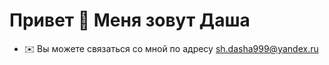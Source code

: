 Привет 👋 Меня зовут Даша
======================

*   ✉️ Вы можете связаться со мной по адресу [sh.dasha999@yandex.ru](mailto:sh.dasha999@yandex.ru)
<!--
**DariSh19/DariSh19** is a ✨ _special_ ✨ repository because its `README.md` (this file) appears on your GitHub profile.

Here are some ideas to get you started:

- 🔭 I’m currently working on ...
- 🌱 I’m currently learning ...
- 👯 I’m looking to collaborate on ...
- 🤔 I’m looking for help with ...
- 💬 Ask me about ...
- 📫 How to reach me: ...
- 😄 Pronouns: ...
- ⚡ Fun fact: ...
-->
